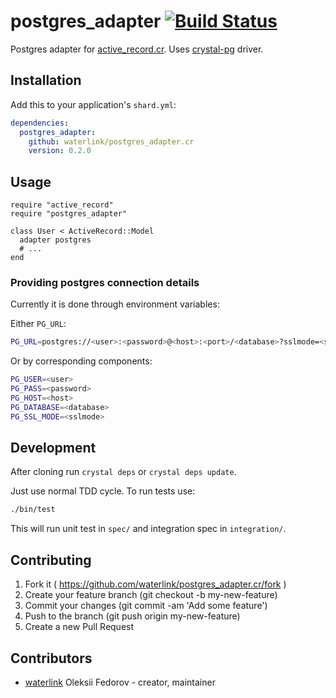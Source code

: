 # postgres_adapter [![Build Status](https://travis-ci.org/waterlink/postgres_adapter.cr.svg?branch=master)](https://travis-ci.org/waterlink/postgres_adapter.cr)

Postgres adapter for
[active_record.cr](https://github.com/waterlink/active_record.cr). Uses
[crystal-pg](https://github.com/will/crystal-pg) driver.

## Installation

Add this to your application's `shard.yml`:

```yaml
dependencies:
  postgres_adapter:
    github: waterlink/postgres_adapter.cr
    version: 0.2.0
```

## Usage

```crystal
require "active_record"
require "postgres_adapter"

class User < ActiveRecord::Model
  adapter postgres
  # ...
end
```

### Providing postgres connection details

Currently it is done through environment variables:

Either `PG_URL`:

```bash
PG_URL=postgres://<user>:<password>@<host>:<port>/<database>?sslmode=<sslmode>
```

Or by corresponding components:

```bash
PG_USER=<user>
PG_PASS=<password>
PG_HOST=<host>
PG_DATABASE=<database>
PG_SSL_MODE=<sslmode>
```

## Development

After cloning run `crystal deps` or `crystal deps update`.

Just use normal TDD cycle. To run tests use:

```bash
./bin/test
```

This will run unit test in `spec/` and integration spec in `integration/`.

## Contributing

1. Fork it ( https://github.com/waterlink/postgres_adapter.cr/fork )
2. Create your feature branch (git checkout -b my-new-feature)
3. Commit your changes (git commit -am 'Add some feature')
4. Push to the branch (git push origin my-new-feature)
5. Create a new Pull Request

## Contributors

- [waterlink](https://github.com/waterlink) Oleksii Fedorov - creator, maintainer
